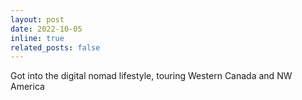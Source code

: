 ```yaml
---
layout: post
date: 2022-10-05
inline: true
related_posts: false
---
```


Got into the digital nomad lifestyle, touring Western Canada and NW America